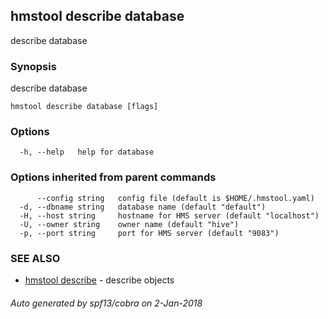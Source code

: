 ## hmstool describe database

describe database

### Synopsis

describe database

```
hmstool describe database [flags]
```

### Options

```
  -h, --help   help for database
```

### Options inherited from parent commands

```
      --config string   config file (default is $HOME/.hmstool.yaml)
  -d, --dbname string   database name (default "default")
  -H, --host string     hostname for HMS server (default "localhost")
  -U, --owner string    owner name (default "hive")
  -p, --port string     port for HMS server (default "9083")
```

### SEE ALSO

* [hmstool describe](hmstool_describe.md)	 - describe objects

###### Auto generated by spf13/cobra on 2-Jan-2018
